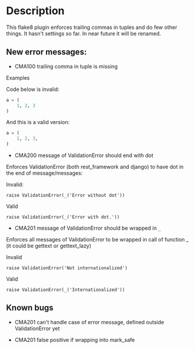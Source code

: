 # Description

This flake8 plugin enforces trailing commas in tuples and do few
other things. It hasn't settings so far. In near future it will be
renamed.

## New error messages:

* CMA100 trailing comma in tuple is missing

Examples

Code below is invalid:
```python
a = (
    1, 2, 3
)
```

And this is a valid version:
```python
a = (
    1, 2, 3,
)
```

* CMA200 message of ValidationError should end with dot

Enforces ValidationError (both rest_framework and django) to have
dot in the end of message/messages:

Invalid:
```
raise ValidationError(_('Error without dot'))
```

Valid
```
raise ValidationError(_('Error with dot.'))
```

* CMA201 message of ValidationError should be wrapped in `_`

Enforces all messages of ValidationError to be wrapped in call of function _ (it could be gettext or gettext_lazy)

Invalid
```
raise ValidationError('Not internationalized')
```

Valid
```
raise ValidationError(_('Internationalized'))
```

## Known bugs

* CMA201 can't handle case of error message, defined outside ValidationError yet

* CMA201 false positive if wrapping into mark_safe

